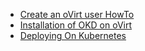 - [Create an oVirt user HowTo](Creating-an-oVirt-user-how-to.md)
- [Installation of OKD on oVirt](Install-ODK-3.11-on-oVirt.md)
- [Deploying On Kubernetes](Deploying-On-Kubernetes.md)
